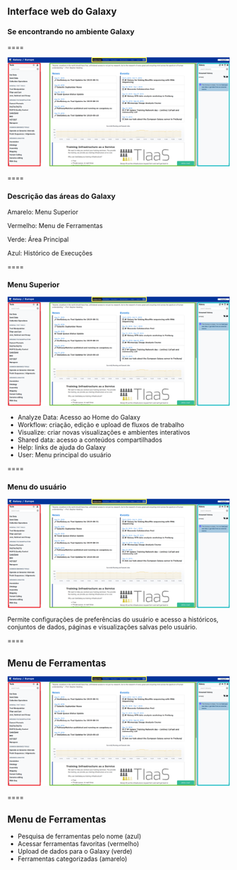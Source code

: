 ## Interface web do Galaxy

### Se encontrando no ambiente Galaxy

====

![avatar][avatar]

[avatar]: ../shared/img/interface.png

====

### Descrição das áreas do Galaxy

Amarelo: Menu Superior

Vermelho: Menu de Ferramentas

Verde: Área Principal

Azul: Histórico de Execuções

====

### Menu Superior

![avatar][avatar]

[avatar]: ../shared/img/menu.png

- Analyze Data: Acesso ao Home do Galaxy
- Workflow: criação, edição e upload de fluxos de trabalho
- Visualize: criar novas visualizações e ambientes interativos
- Shared data: acesso a conteúdos compartilhados
- Help: links de ajuda do Galaxy
- User: Menu principal do usuário

====

### Menu do usuário

![avatar][avatar]

[avatar]: ../shared/img/usermenu.png

Permite configurações de preferências do usuário e acesso a históricos, conjuntos de dados, páginas e visualizações salvas pelo usuário.

====

##  Menu de Ferramentas

![avatar][avatar]

[avatar]: ../shared/img/tools.png

====

##  Menu de Ferramentas

- Pesquisa de ferramentas pelo nome (azul)
- Acessar ferramentas favoritas (vermelho)
- Upload de dados para o Galaxy (verde)
- Ferramentas categorizadas (amarelo)
    


